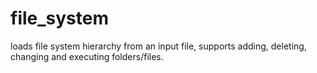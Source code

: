 # file_system
loads file system hierarchy from an input file, supports adding, deleting, changing and executing folders/files.
